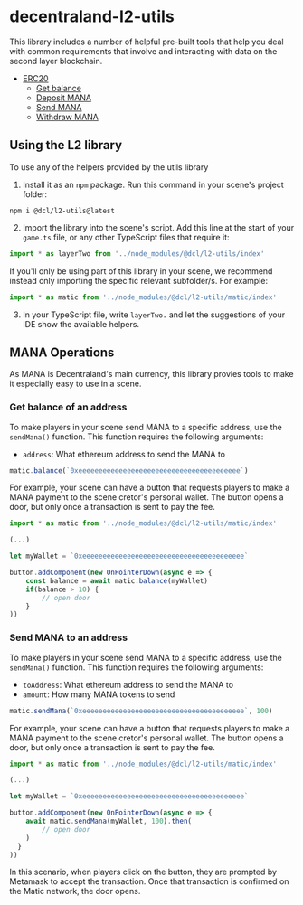 # decentraland-l2-utils

This library includes a number of helpful pre-built tools that help you deal with common requirements that involve and interacting with data on the second layer blockchain.

- [ERC20](#ERC20)
	- [Get balance](#get-balance)
	- [Deposit MANA](#deposit-MANA)
	- [Send MANA](#send-MANA)
	- [Withdraw MANA](#withdraw-MANA)

## Using the L2 library

To use any of the helpers provided by the utils library

1. Install it as an `npm` package. Run this command in your scene's project folder:

```
npm i @dcl/l2-utils@latest
```

2. Import the library into the scene's script. Add this line at the start of your `game.ts` file, or any other TypeScript files that require it:

```ts
import * as layerTwo from '../node_modules/@dcl/l2-utils/index'

```

If you'll only be using part of this library in your scene, we recommend instead only importing the specific relevant subfolder/s. For example:

```ts
import * as matic from '../node_modules/@dcl/l2-utils/matic/index'
```

3. In your TypeScript file, write `layerTwo.` and let the suggestions of your IDE show the available helpers.

## MANA Operations

As MANA is Decentraland's main currency, this library provies tools to make it especially easy to use in a scene.

### Get balance of an address

To make players in your scene send MANA to a specific address, use the `sendMana()` function. This function requires the following arguments:

- `address`: What ethereum address to send the MANA to

```ts
matic.balance(`0xeeeeeeeeeeeeeeeeeeeeeeeeeeeeeeeeeeeeeeee`)
```

For example, your scene can have a button that requests players to make a MANA payment to the scene cretor's personal wallet. The button opens a door, but only once a transaction is sent to pay the fee.

```ts
import * as matic from '../node_modules/@dcl/l2-utils/matic/index'

(...)

let myWallet = `0xeeeeeeeeeeeeeeeeeeeeeeeeeeeeeeeeeeeeeeee`

button.addComponent(new OnPointerDown(async e => {
	const balance = await matic.balance(myWallet)
	if(balance > 10) {
		// open door
	}
))
```

### Send MANA to an address

To make players in your scene send MANA to a specific address, use the `sendMana()` function. This function requires the following arguments:

- `toAddress`: What ethereum address to send the MANA to
- `amount`: How many MANA tokens to send

```ts
matic.sendMana(`0xeeeeeeeeeeeeeeeeeeeeeeeeeeeeeeeeeeeeeeee`, 100)
```

For example, your scene can have a button that requests players to make a MANA payment to the scene cretor's personal wallet. The button opens a door, but only once a transaction is sent to pay the fee.

```ts
import * as matic from '../node_modules/@dcl/l2-utils/matic/index'

(...)

let myWallet = `0xeeeeeeeeeeeeeeeeeeeeeeeeeeeeeeeeeeeeeeee`

button.addComponent(new OnPointerDown(async e => {
	await matic.sendMana(myWallet, 100).then(
		// open door
	)
  }
))
```

In this scenario, when players click on the button, they are prompted by Metamask to accept the transaction.
Once that transaction is confirmed on the Matic network, the door opens.

